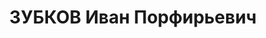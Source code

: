 ---
title: ЗУБКОВ Иван Порфирьевич
description: "1906 г.р., урож. х.Дударевки Вешенского района АЧК, русский, гр. СССР,\
  \ соц. происх. из крестьян, жит. г.Миллерово, заготовитель Боковской Райзаготконторы\
  \ \"Моснарпит''. \n  Арестован 30 мая 1937 г. Боковским РО УНКВД по АЧК, по ст.58-7-10-11\
  \ УК РСФСР. \n  Осуждён 16.12.1937 г. ВК Верховного суда СССР по ст. 58-7-8-11 УК\
  \ РСФСР к расстрелу. Приговор приведён в исполнение 16.12.1937 г. в г.Ростове-на-Дону.\
  \ 20.03.1958 г. ВК Верховного суда СССР дело в отношении Зубкова И.П, производством\
  \ прекращено, за отсутствием состава преступления."
---